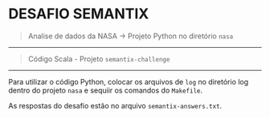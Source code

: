 # DESAFIO SEMANTIX


> Analise de dados da NASA -> Projeto Python no diretório `nasa`
---
> Código Scala - Projeto `semantix-challenge`
---

Para utilizar o código Python, colocar os arquivos de `log` no diretório log dentro
do projeto `nasa` e sequiir os comandos do `Makefile`.

As respostas do desafio estão no arquivo `semantix-answers.txt`.